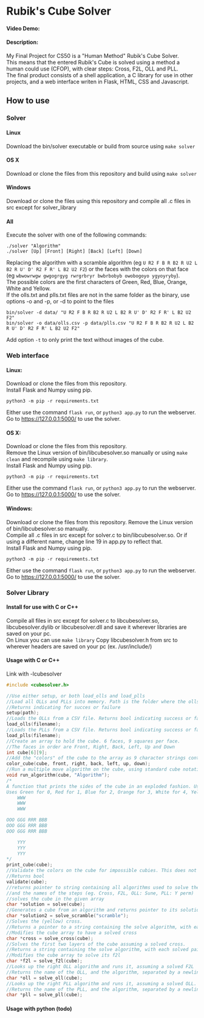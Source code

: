 # Rubik's Cube Solver
#### Video Demo:  <URL HERE>
#### Description:
My Final Project for CS50 is a "Human Method" Rubik's Cube Solver.  
This means that the entered Rubik's Cube is solved using a method a human could use (CFOP), with clear steps: Cross, F2L, OLL and PLL.  
The final product consists of a shell application, a C library for use in other projects, and a web interface writen in Flask, HTML, CSS and Javascript. 
## How to use
### Solver
#### Linux
Download the bin/solver executable or build from source using `make solver`
#### OS X
Download or clone the files from this repository and build using `make solver`
#### Windows
Download or clone the files using this repository and compile all .c files in src except for solver_library
#### All
Execute the solver with one of the following commands:
```
./solver "Algorithm"
./solver [Up] [Front] [Right] [Back] [Left] [Down]
```
Replacing the algorithm with a scramble algorithm (eg `U R2 F B R B2 R U2 L B2 R U' D' R2 F R' L B2 U2 F2`) or the faces with the colors on that face (eg `wbwowrwgw gwgogrgyg rwrgrbryr bwbrbobyb owobogoyo ygyoyryby`).  
The possible colors are the first characters of Green, Red, Blue, Orange, White and Yellow.  
If the olls.txt and plls.txt files are not in the same folder as the binary, use options -o and -p, or -d to point to the files
```
bin/solver -d data/ "U R2 F B R B2 R U2 L B2 R U' D' R2 F R' L B2 U2 F2"
bin/solver -o data/olls.csv -p data/plls.csv "U R2 F B R B2 R U2 L B2 R U' D' R2 F R' L B2 U2 F2"
```
Add option `-t` to only print the text without images of the cube. 
### Web interface
#### Linux:  
Download or clone the files from this repository.  
Install Flask and Numpy using pip.
```
python3 -m pip -r requirements.txt
```
Either use the command `flask run`, or `python3 app.py` to run the webserver.  
Go to https://127.0.0.1:5000/ to use the solver.
#### OS X:
Download or clone the files from this repository.  
Remove the Linux version of bin/libcubesolver.so manually or using `make clean` and recompile using `make library`.  
Install Flask and Numpy using pip.
```
python3 -m pip -r requirements.txt
```
Either use the command `flask run`, or `python3 app.py` to run the webserver.  
Go to https://127.0.0.1:5000/ to use the solver.
#### Windows:
Download or clone the files from this repository.
Remove the Linux version of bin/libcubesolver.so manually.  
Compile all .c files in src except for solver.c to bin/libcubesolver.so. Or if using a different name, change line 19 in app.py to reflect that.  
Install Flask and Numpy using pip.
```
python3 -m pip -r requirements.txt
```
Either use the command `flask run`, or `python3 app.py` to run the webserver.  
Go to https://127.0.0.1:5000/ to use the solver.
### Solver Library
#### Install for use with C or C++
Compile all files in src except for solver.c to libcubesolver.so, libcubesolver.dylib or libcubesolver.dll and save it wherever libraries are saved on your pc.  
On Linux you can use `make library`
Copy libcubesolver.h from src to wherever headers are saved on your pc (ex. /usr/include/)
#### Usage with C or C++
Link with -lcubesolver
```C
#include <cubesolver.h>

//Use either setup, or both load_olls and load_plls
//Load all OLLs and PLLs into memory. Path is the folder where the olls.csv and plls.csv file are located.
//Returns indicating for succes or failure
setup(path);
//Loads the OLLs from a CSV file. Returns bool indicating success or failure
load_olls(filename);
//Loads the PLLs from a CSV file. Returns bool indicating success or failure
load_plls(filename);
//Create an array to hold the cube. 6 faces, 9 squares per face.
//The faces in order are Front, Right, Back, Left, Up and Down
int cube[6][9];
//Add the "colors" of the cube to the array as 9 character strings containing numbers 0 to 5
color_cube(cube, front, right, back, left, up, down);
//Run a multiple move algorithm on the cube, using standard cube notation (Useful for scrambling)
void run_algorithm(cube, "Algorithm");
/*
A function that prints the sides of the cube in an exploded fashion. Uses colors when in linux or OS X
Uses Green for 0, Red for 1, Blue for 2, Orange for 3, White for 4, Yellow for 5
    WWW
    WWW
    WWW

OOO GGG RRR BBB
OOO GGG RRR BBB
OOO GGG RRR BBB

    YYY
    YYY
    YYY
*/
print_cube(cube);
//Validate the colors on the cube for impossible cubies. This does not check if the scramble is solvable.
//Returns bool
validate(cube);
//returns pointer to string containing all algorithms used to solve the cube, separated by newlines,
//and the names of the steps (eg. Cross, F2L, OLL: Sune, PLL: Y perm)
//solves the cube in the given array
char *solution = solve(cube);
//Generates a cube from an algorithm and returns pointer to its solution
char *solution2 = solve_scramble("scramble");
//Solves the (yellow) cross.
//Returns a pointer to a string containing the solve algorithm, with each solved edge separated by newlines
//Modifies the cube array to have a solved cross
char *cross = solve_cross(cube);
//Solves the first two layers of the cube assuming a solved cross.
//Returns a string containing the solve algorithm, with each solved pair separated by newlines
//Modifies the cube array to solve its f2l
char *f2l = solve_f2l(cube);
//Looks up the right OLL algorithm and runs it, assuming a solved F2L
//Returns the name of the OLL, and the algorithm, separated by a newline
char *oll = solve_oll(cube);
//Looks up the right PLL algorithm and runs it, assuming a solved OLL.
//Returns the name of the PLL, and the algorithm, separated by a newline
char *pll = solve_pll(cube);
```
#### Usage with python (todo)